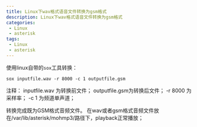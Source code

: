 ```yaml
---
title: Linux下wav格式语音文件转换为gsm格式
description: Linux下wav格式语音文件转换为gsm格式
categories:
 - Linux
 - asterisk
tags:
 - Linux
 - asterisk
---
```


使用linux自带的```sox```工具转换：
```shell
sox inputfile.wav -r 8000 -c 1 outputfile.gsm
```
注释： inputfile.wav 为转换前文件；
        outputfile.gsm为转换后文件；
        -r 8000 为采样率；
        -c 1 为频道单声道；

转换完成既为GSM格式音频文件。
在wav或者gsm格式音频文件放在/var/lib/asterisk/mohmp3/路径下，playback正常播放；

